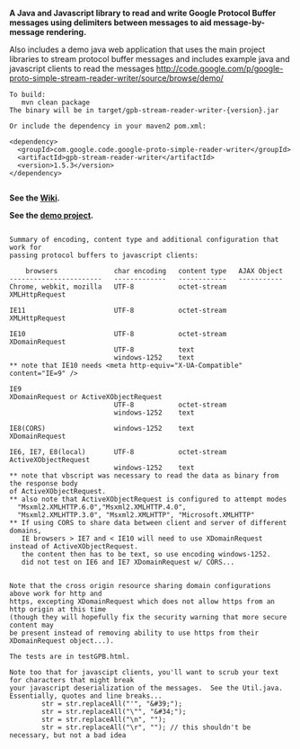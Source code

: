 **A Java and Javascript library to read and write Google Protocol Buffer messages using delimiters between messages to aid message-by-message rendering.**

Also includes a demo java web application that uses the main project libraries to stream protocol buffer
messages and includes example java and javascript clients to read the messages
http://code.google.com/p/google-proto-simple-stream-reader-writer/source/browse/demo/

```
To build:
   mvn clean package
The binary will be in target/gpb-stream-reader-writer-{version}.jar

Or include the dependency in your maven2 pom.xml:

<dependency>
  <groupId>com.google.code.google-proto-simple-reader-writer</groupId>
  <artifactId>gpb-stream-reader-writer</artifactId>
  <version>1.5.3</version>
</dependency>


```

**See the [Wiki](http://code.google.com/p/google-proto-simple-stream-reader-writer/wiki/usage).**

**See the [demo project](http://code.google.com/p/google-proto-simple-stream-reader-writer/source/browse/demo/).**

```

Summary of encoding, content type and additional configuration that work for
passing protocol buffers to javascript clients:

    browsers              char encoding   content type   AJAX Object
-----------------------   -------------   ------------   -----------
Chrome, webkit, mozilla   UTF-8           octet-stream   XMLHttpRequest

IE11                      UTF-8           octet-stream   XMLHttpRequest

IE10                      UTF-8           octet-stream   XDomainRequest
                          UTF-8           text
                          windows-1252    text
** note that IE10 needs <meta http-equiv="X-UA-Compatible" content="IE=9" />

IE9                                                      XDomainRequest or ActiveXObjectRequest
                          UTF-8           octet-stream
                          windows-1252    text

IE8(CORS)                 windows-1252    text           XDomainRequest

IE6, IE7, E8(local)       UTF-8           octet-stream   ActiveXObjectRequest
                          windows-1252    text
** note that vbscript was necessary to read the data as binary from the response body
of ActiveXObjectRequest.
** also note that ActiveXObjectRequest is configured to attempt modes
  "Msxml2.XMLHTTP.6.0","Msxml2.XMLHTTP.4.0",
  "Msxml2.XMLHTTP.3.0", "Msxml2.XMLHTTP", "Microsoft.XMLHTTP"
** If using CORS to share data between client and server of different domains,
   IE browsers > IE7 and < IE10 will need to use XDomainRequest instead of ActiveXObjectRequest.
   the content then has to be text, so use encoding windows-1252.
   did not test on IE6 and IE7 XDomainRequest w/ CORS...


Note that the cross origin resource sharing domain configurations above work for http and 
https, excepting XDomainRequest which does not allow https from an http origin at this time
(though they will hopefully fix the security warning that more secure content may
be present instead of removing ability to use https from their XDomainRequest object...).

The tests are in testGPB.html.

Note too that for javascipt clients, you'll want to scrub your text for characters that might break
your javascript deserialization of the messages.  See the Util.java. Essentially, quotes and line breaks...
        str = str.replaceAll("'", "&#39;");
        str = str.replaceAll("\"", "&#34;");
        str = str.replaceAll("\n", "");
        str = str.replaceAll("\r", ""); // this shouldn't be necessary, but not a bad idea

```